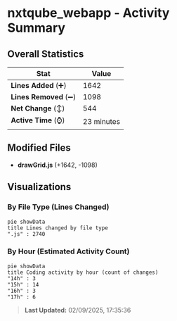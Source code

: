 # nxtqube_webapp - Activity Summary 

## Overall Statistics

| Stat                   | Value                                                             |
| ---------------------- | ----------------------------------------------------------------- |
| **Lines Added** (➕)   | 1642                                          |
| **Lines Removed** (➖) | 1098                                        |
| **Net Change** (↕)    | 544                |
| **Active Time** (⌚)   | 23 minutes |


## Modified Files
- **drawGrid.js** (+1642, -1098)

## Visualizations

### By File Type (Lines Changed)

```mermaid
pie showData
title Lines changed by file type
".js" : 2740
```

### By Hour (Estimated Activity Count)

```mermaid
pie showData
title Coding activity by hour (count of changes)
"14h" : 3
"15h" : 14
"16h" : 3
"17h" : 6
```


> **Last Updated:** 02/09/2025, 17:35:36